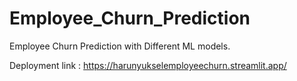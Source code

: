 # Employee_Churn_Prediction
Employee Churn Prediction with Different ML models. 

Deployment link : https://harunyukselemployeechurn.streamlit.app/
